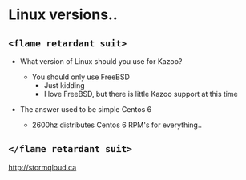 # Linux versions..

## ```<flame retardant suit>```

* What version of Linux should you use for Kazoo?
  * You should only use FreeBSD
    * Just kidding
    * I love FreeBSD, but there is little Kazoo support at this time

* The answer used to be simple Centos 6
  * 2600hz distributes Centos 6 RPM's for everything..

## ```</flame retardant suit>```

http://stormqloud.ca
